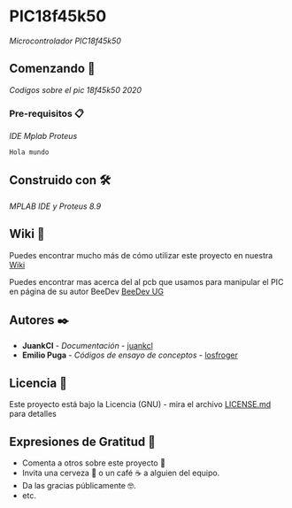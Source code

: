 # PIC18f45k50

_Microcontrolador PIC18f45k50_

## Comenzando 🚀

_Codigos sobre el pic 18f45k50 2020_


### Pre-requisitos 📋

_IDE Mplab_
_Proteus_

```
Hola mundo
```

## Construido con 🛠️

_MPLAB IDE y Proteus 8.9_


## Wiki 📖

Puedes encontrar mucho más de cómo utilizar este proyecto en nuestra [Wiki](https://github.com/tu/proyecto/wiki)

Puedes encontrar mas acerca del al pcb que usamos para manipular el PIC en página de su autor BeeDev [BeeDev UG](https://sites.google.com/view/beedev/p%C3%A1gina-principal?authuser=0)

## Autores ✒️

* **JuankCl** - *Documentación* - [juankcl](https://github.com/juankcl)
* **Emilio Puga** - *Códigos de ensayo de conceptos* - [losfroger](https://github.com/losfroger)

## Licencia 📄

Este proyecto está bajo la Licencia (GNU) - mira el archivo [LICENSE.md](LICENSE) para detalles

## Expresiones de Gratitud 🎁

* Comenta a otros sobre este proyecto 📢
* Invita una cerveza 🍺 o un café ☕ a alguien del equipo. 
* Da las gracias públicamente 🤓.
* etc.


